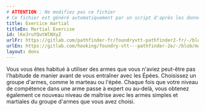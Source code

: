 ```yaml
---
# ATTENTION : Ne modifiez pas ce fichier
# Ce fichier est généré automatiquement par un script d'après les données du module Foundry VTT officiel et de sa traduction
title: Exercice martial
titleEn: Martial Exercise
id: lKeJruYQutWlNXyZ
urlFr: https://gitlab.com/pathfinder-fr/foundryvtt-pathfinder2-fr/-/blob/master/data/feats/lKeJruYQutWlNXyZ.htm
urlEn: https://gitlab.com/hooking/foundry-vtt---pathfinder-2e/-/blob/master/packs/data/feats.db/martial-exercise.json
layout: dons
---
```

Vous vous êtes habitué à utiliser des armes que vous n'aviez peut-être pas l'habitude de manier avant de vous entraîner avec les Épées. Choisissez un groupe d'armes, comme le marteau ou l'épée. Chaque fois que votre niveau de compétence dans une arme passe à expert ou au-delà, vous obtenez également ce nouveau niveau de maîtrise avec les armes simples et martiales du groupe d'armes que vous avez choisi.
